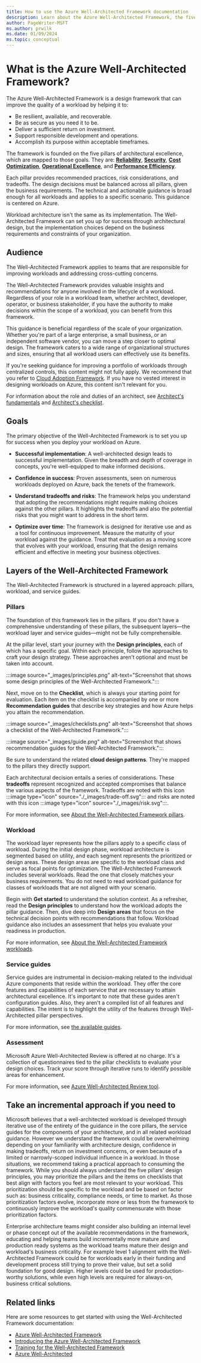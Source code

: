 ```yaml
---
title: How to use the Azure Well-Architected Framework documentation
description: Learn about the Azure Well-Architected Framework, the five pillars of architectural excellence, and how the documentation is organized.
author: PageWriter-MSFT
ms.author: prwilk
ms.date: 01/09/2024
ms.topic: conceptual
---
```


# What is the Azure Well-Architected Framework?

The Azure Well-Architected Framework is a design framework that can improve the quality of a workload by helping it to:

- Be resilient, available, and recoverable.
- Be as secure as you need it to be.
- Deliver a sufficient return on investment.
- Support responsible development and operations.
- Accomplish its purpose within acceptable timeframes.

The framework is founded on the five pillars of architectural excellence, which are mapped to those goals. They are: [**Reliability**](./reliability/index.yml), [**Security**](./security/index.yml), [**Cost Optimization**](./cost-optimization/index.yml), [**Operational Excellence**](./operational-excellence/index.yml), and [**Performance Efficiency**](./performance-efficiency/index.yml).

Each pillar provides recommended practices, risk considerations, and tradeoffs. The design decisions must be balanced across all pillars, given the business requirements. The technical and actionable guidance is broad enough for all workloads and applies to a specific scenario. This guidance is centered on Azure.

Workload architecture isn't the same as its implementation. The Well-Architected Framework can set you up for success through architectural design, but the implementation choices depend on the business requirements and constraints of your organization.

## Audience

The Well-Architected Framework applies to teams that are responsible for improving workloads and addressing cross-cutting concerns.

The Well-Architected Framework provides valuable insights and recommendations for anyone involved in the lifecycle of a workload. Regardless of your role in a workload team, whether architect, developer, operator, or business stakeholder, if you have the authority to make decisions within the scope of a workload, you can benefit from this framework.

This guidance is beneficial regardless of the scale of your organization. Whether you're part of a large enterprise, a small business, or an independent software vendor, you can move a step closer to optimal design. The framework caters to a wide range of organizational structures and sizes, ensuring that all workload users can effectively use its benefits.

If you're seeking guidance for improving a portfolio of workloads through centralized controls, this content might not fully apply. We recommend that you refer to [Cloud Adoption Framework](/azure/cloud-adoption-framework/). If you have no vested interest in designing workloads on Azure, this content isn't relevant for you.

For information about the role and duties of an architect, see [Architect's fundamentals](./architect-role/fundamentals.md) and [Architect's checklist](./architect-role/checklist.md).

## Goals

The primary objective of the Well-Architected Framework is to set you up for success when you deploy your workload on Azure.

- **Successful implementation**: A well-architected design leads to successful implementation. Given the breadth and depth of coverage in concepts, you're well-equipped to make informed decisions.

- **Confidence in success**: Proven assessments, seen on numerous workloads deployed on Azure, back the tenets of the framework.

- **Understand tradeoffs and risks**: The framework helps you understand that adopting the recommendations might require making choices against the other pillars. It highlights the tradeoffs and also the potential risks that you might want to address in the short term.

- **Optimize over time**: The framework is designed for iterative use and as a tool for continuous improvement. Measure the maturity of your workload against the guidance. Treat that evaluation as a moving score that evolves with your workload, ensuring that the design remains efficient and effective in meeting your business objectives.

## Layers of the Well-Architected Framework

The Well-Architected Framework is structured in a layered approach: pillars, workload, and service guides.

### Pillars

The foundation of this framework lies in the pillars. If you don't have a comprehensive understanding of these pillars, the subsequent layers—the workload layer and service guides—might not be fully comprehensible.

At the pillar level, start your journey with the **Design principles**, each of which has a specific goal. Within each principle, follow the approaches to craft your design strategy. These approaches aren't optional and must be taken into account.

:::image source="_images/principles.png" alt-text="Screenshot that shows some design principles of the Well-Architected Framework.":::

Next, move on to the **Checklist**, which is always your starting point for evaluation. Each item on the checklist is accompanied by one or more **Recommendation guides** that describe key strategies and how Azure helps you attain the recommendation.

:::image  source="_images/checklists.png" alt-text="Screenshot that shows a checklist of the Well-Architected Framework.":::

:::image source="_images/guide.png" alt-text="Screenshot that shows recommendation guides for the Well-Architected Framework.":::

Be sure to understand the related **cloud design patterns**. They're mapped to the pillars they directly support.

Each architectural decision entails a series of considerations. These **tradeoffs** represent recognized and accepted compromises that balance the various aspects of the framework. Tradeoffs are noted with this icon :::image type="icon" source="./_images/trade-off.svg"::: and risks are noted with this icon :::image type="icon" source="./_images/risk.svg":::.

For more information, see [About the Well-Architected Framework pillars](./pillars.md).

### Workload

The workload layer represents how the pillars apply to a specific class of workload. During the initial design phase, workload architecture is segmented based on utility, and each segment represents the prioritized or design areas. These design areas are specific to the workload class and serve as focal points for optimization. The Well-Architected Framework includes several workloads. Read the one that closely matches your business requirements. You do not need to read workload guidance for classes of workloads that are not aligned with your scenario.

Begin with **Get started** to understand the solution context. As a refresher, read the **Design principles** to understand how the workload adopts the pillar guidance. Then, dive deep into **Design areas** that focus on the technical decision points with recommendations that follow. Workload guidance also includes an assessment that helps you evaluate your readiness in production.

For more information, see [About the Well-Architected Framework workloads](./workloads.md).

### Service guides

Service guides are instrumental in decision-making related to the individual Azure components that reside within the workload. They offer the core features and capabilities of each service that are necessary to attain architectural excellence. It's important to note that these guides aren't configuration guides. Also, they aren't a compiled list of all features and capabilities. The intent is to highlight the utility of the features through Well-Architected pillar perspectives.

For more information, see [the available guides](./service-guides/index.yml).

### Assessment

Microsoft Azure Well-Architected Review is offered at no charge. It's a collection of questionnaires tied to the pillar checklists to evaluate your design choices. Track your score through iterative runs to identify possible areas for enhancement.

For more information, see [Azure Well-Architected Review tool](/assessments/?id=azure-architecture-review&mode=pre-assessment).

## Take an incremental approach if you need to

Microsoft believes that a well-architected workload is developed through iterative use of the entirety of the guidance in the core pillars, the service guides for the components of your architecture, and in all related workload guidance. However we understand the framework could be overwhelming depending on your familiarity with architecture design, confidence in making tradeoffs, return on investment concerns, or even because of a limited or narrowly-scoped individual influence in a workload. In those situations, we recommend taking a practical approach to consuming the framework. While you should always understand the five pillars' design principles, you may prioritize the pillars and the items on checklists that best align with factors you feel are most relevant to your workload. This prioritization should be specific to the workload and be based on factor such as: business criticality, compliance needs, or time to market. As those prioritization factors evolve, incorporate more or less from the framework to continuously improve the workload's quality commensurate with those prioritization factors.

Enterprise architecture teams might consider also building an internal level or phase concept out of the available recommendations in the framework, educating and helping teams build incrementally more mature and production ready systems as the workload teams mature their design and workload's business criticality. For example level 1 alignment with the Well-Architected Framework could be for workloads early in their funding and development process still trying to prove their value, but set a solid foundation for good design. Higher levels could be used for production-worthy solutions, while even high levels are required for always-on, business critical solutions.

## Related links

Here are some resources to get started with using the Well-Architected Framework documentation:

- [Azure Well-Architected Framework](/azure/well-architected/)
- [Introducing the Azure Well-Architected Framework](https://azure.microsoft.com/blog/introducing-the-microsoft-azure-wellarchitected-framework/)
- [Training for the Well-Architected Framework](/training/modules/azure-well-architected-introduction/)
- [Azure Well-Architected](https://azure.microsoft.com/solutions/cloud-enablement/well-architected/)
